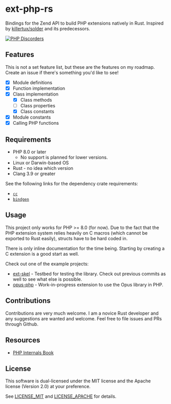 # ext-php-rs

Bindings for the Zend API to build PHP extensions natively in Rust. Inspired by [killertux/solder](https://github.com/killertux/solder) and its predecessors.

[![PHP Discorders](https://discord.com/api/guilds/115233111977099271/widget.png?style=banner1)](https://discord.gg/dphp)

## Features

This is not a set feature list, but these are the features on my roadmap. Create an issue if there's something you'd like to see!

- [x] Module definitions
- [x] Function implementation
- [x] Class implementation
    - [x] Class methods
    - [ ] Class properties
    - [x] Class constants
- [x] Module constants
- [x] Calling PHP functions

## Requirements

- PHP 8.0 or later
     - No support is planned for lower versions.
- Linux or Darwin-based OS
- Rust - no idea which version
- Clang 3.9 or greater

See the following links for the dependency crate requirements:

- [`cc`](https://github.com/alexcrichton/cc-rs#compile-time-requirements)
- [`bindgen`](https://rust-lang.github.io/rust-bindgen/requirements.html)


## Usage

This project only works for PHP >= 8.0 (for now). Due to the fact that the PHP extension system relies heavily on C macros (which cannot be exported to Rust easily), structs have to be hard coded in.

There is only inline documentation for the time being. Starting by creating a C extension is a good start as well.

Check out one of the example projects:

- [ext-skel](example/skel) - Testbed for testing the library. Check out previous commits as well to see what else is possible.
- [opus-php](https://github.com/davidcole1340/opus-php/tree/rewrite_rs) - Work-in-progress extension to use the Opus library in PHP.

## Contributions

Contributions are very much welcome. I am a novice Rust developer and any suggestions are wanted and welcome. Feel free to file issues and PRs through Github.

## Resources

- [PHP Internals Book](https://www.phpinternalsbook.com/)

## License

This software is dual-licensed under the MIT license and the Apache license (Version 2.0) at your preference.

See [LICENSE_MIT](LICENSE_MIT) and [LICENSE_APACHE](LICENCE_APACHE) for details.
